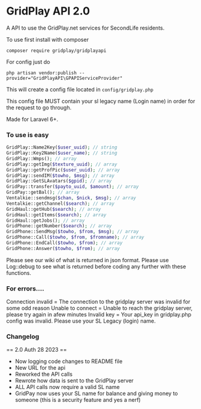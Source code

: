 # GridPlay API 2.0

A API to use the GridPlay.net services for SecondLife residents.

To use first install with composer
```
composer require gridplay/gridplayapi
```
For config just do
```
php artisan vendor:publish --provider="GridPlayAPI\GPAPIServiceProvider"
```
This will create a config file located in ```config/gridplay.php```

This config file MUST contain your sl legacy name (Login name) in order for the request to go through.

Made for Laravel 6+.

### To use is easy

```php
GridPlay::Name2Key($user_uuid); // string
GridPlay::Key2Name($user_name); // string
GridPlay::Wmps(); // array
GridPlay::getImg($texture_uuid); // array
GridPlay::getProfPic($user_uuid); // array
GridPlay::sendIM($towho, $msg); // array
GridPlay::GetSLAvatars($gpid); // array
GridPay::transfer($payto_uuid, $amount); // array
GridPay::getBal(); // array
Ventalkie::sendmsg($chan, $nick, $msg); // array
Ventalkie::getChannel($search); // array
GridHaul::getHub($search); // array
GridHaul::getItems($search); // array
GridHaul::getJobs(); // array
GridPhone::getNumber($search); // array
GridPhone::SendMsg($towho, $from, $msg); // array
GridPhone::Call($towho, $from, $fromname); // array
GridPhone::EndCall($towho, $from); // array
GridPhone::Answer($towho, $from); // array
```
Please see our wiki of what is returned in json format.
Please use Log::debug to see what is returned before coding any further with these functions.

### For errors....
Connection invalid = The connection to the gridplay server was invalid for some odd reason
Unable to connect = Unable to reach the gridplay server, please try again in afew minutes
Invalid key = Your api_key in gridplay.php config was invalid. Please use your SL Legacy (login) name.

### Changelog
== 2.0 Auth 28 2023 ==
* Now logging code changes to README file
* New URL for the api
* Reworked the API calls
* Rewrote how data is sent to the GridPlay server
* ALL API calls now require a valid SL name
* GridPay now uses your SL name for balance and giving money to someone (this is a security feature and yes a nerf)
